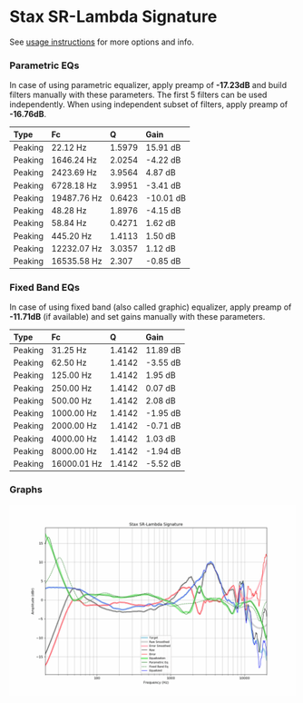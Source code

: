 # Stax SR-Lambda Signature
See [usage instructions](https://github.com/jaakkopasanen/AutoEq#usage) for more options and info.

### Parametric EQs
In case of using parametric equalizer, apply preamp of **-17.23dB** and build filters manually
with these parameters. The first 5 filters can be used independently.
When using independent subset of filters, apply preamp of **-16.76dB**.

| Type    | Fc          |      Q | Gain      |
|:--------|:------------|:-------|:----------|
| Peaking | 22.12 Hz    | 1.5979 | 15.91 dB  |
| Peaking | 1646.24 Hz  | 2.0254 | -4.22 dB  |
| Peaking | 2423.69 Hz  | 3.9564 | 4.87 dB   |
| Peaking | 6728.18 Hz  | 3.9951 | -3.41 dB  |
| Peaking | 19487.76 Hz | 0.6423 | -10.01 dB |
| Peaking | 48.28 Hz    | 1.8976 | -4.15 dB  |
| Peaking | 58.84 Hz    | 0.4271 | 1.62 dB   |
| Peaking | 445.20 Hz   | 1.4113 | 1.50 dB   |
| Peaking | 12232.07 Hz | 3.0357 | 1.12 dB   |
| Peaking | 16535.58 Hz | 2.307  | -0.85 dB  |

### Fixed Band EQs
In case of using fixed band (also called graphic) equalizer, apply preamp of **-11.71dB**
(if available) and set gains manually with these parameters.

| Type    | Fc          |      Q | Gain     |
|:--------|:------------|:-------|:---------|
| Peaking | 31.25 Hz    | 1.4142 | 11.89 dB |
| Peaking | 62.50 Hz    | 1.4142 | -3.55 dB |
| Peaking | 125.00 Hz   | 1.4142 | 1.95 dB  |
| Peaking | 250.00 Hz   | 1.4142 | 0.07 dB  |
| Peaking | 500.00 Hz   | 1.4142 | 2.08 dB  |
| Peaking | 1000.00 Hz  | 1.4142 | -1.95 dB |
| Peaking | 2000.00 Hz  | 1.4142 | -0.71 dB |
| Peaking | 4000.00 Hz  | 1.4142 | 1.03 dB  |
| Peaking | 8000.00 Hz  | 1.4142 | -1.94 dB |
| Peaking | 16000.01 Hz | 1.4142 | -5.52 dB |

### Graphs
![](./Stax%20SR-Lambda%20Signature.png)